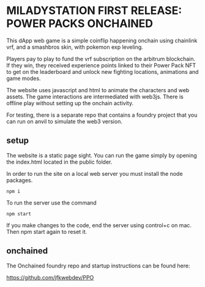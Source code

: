 # MILADYSTATION FIRST RELEASE: POWER PACKS ONCHAINED

This dApp web game is a simple coinflip happening onchain using chainlink vrf, and a smashbros skin, with pokemon exp leveling.

Players pay to play to fund the vrf subscription on the arbitrum blockchain. If they win, they received experience points linked to their Power Pack NFT to get on the leaderboard and unlock new fighting locations, animations and game modes.

The website uses javascript and html to animate the characters and web assets. The game interactions are intermediated with web3js. There is offline play without setting up the onchain activity.

For testing, there is a separate repo that contains a foundry project that you can run on anvil to simulate the web3 version.

## setup

The website is a static page sight. You can run the game simply by opening the index.html located in the public folder.

In order to run the site on a local web server you must install the node packages.

```
npm i
```

To run the server use the command

```
npm start
```

If you make changes to the code, end the server using control+c on mac. Then npm start again to reset it.

## onchained

The Onchained foundry repo and startup instructions can be found here:

https://github.com/jfkwebdev/PPO


